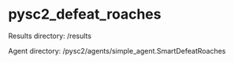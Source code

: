 # pysc2_defeat_roaches

Results directory: /results


Agent directory: /pysc2/agents/simple_agent.SmartDefeatRoaches